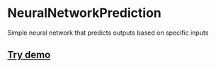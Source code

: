 # NeuralNetworkPrediction
Simple neural network that predicts outputs based on specific inputs

## [Try demo](https://roveroniandrea.github.io/NeuralNetworkPrediction)
